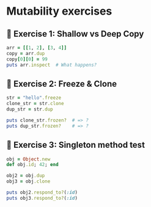 # Mutability exercises

## 🔹 Exercise 1: Shallow vs Deep Copy

```ruby
arr = [[1, 2], [3, 4]]
copy = arr.dup
copy[0][0] = 99
puts arr.inspect  # What happens?
```

## 🔹 Exercise 2: Freeze & Clone

```ruby
str = "hello".freeze
clone_str = str.clone
dup_str = str.dup

puts clone_str.frozen?  # => ?
puts dup_str.frozen?    # => ?
```

## 🔹 Exercise 3: Singleton method test

```ruby
obj = Object.new
def obj.id; 42; end

obj2 = obj.dup
obj3 = obj.clone

puts obj2.respond_to?(:id)
puts obj3.respond_to?(:id)
```
